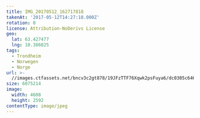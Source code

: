 ```yaml
---
title: IMG_20170512_162717818
takenAt: '2017-05-12T14:27:18.000Z'
rotation: 0
license: Attribution-NoDerivs License
geo:
  lat: 63.427477
  lng: 10.386025
tags:
  - Trondheim
  - Norwegen
  - Norge
url: >-
  //images.ctfassets.net/bncv3c2gt878/19JFzTTF76Xqwk2psFuya6/dc0305c646ddc69849909987d0f1c005/img_20170512_162717818_34265216760_o
size: 6075214
image:
  width: 4608
  height: 2592
contentType: image/jpeg
---
```


